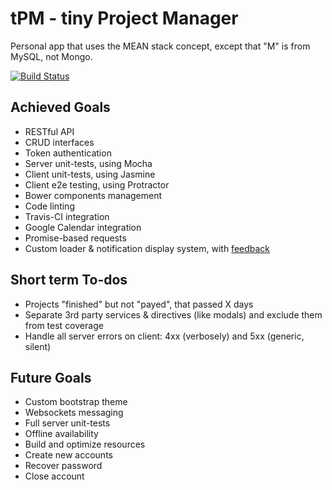 # tPM - tiny Project Manager

Personal app that uses the MEAN stack concept, except that "M" is from MySQL, not Mongo.

[![Build Status](https://travis-ci.org/andreipfeiffer/tpm.svg?branch=master)](https://travis-ci.org/andreipfeiffer/tpm)

## Achieved Goals

* RESTful API
* CRUD interfaces
* Token authentication
* Server unit-tests, using Mocha
* Client unit-tests, using Jasmine
* Client e2e testing, using Protractor
* Bower components management
* Code linting
* Travis-CI integration
* Google Calendar integration
* Promise-based requests
* Custom loader & notification display system, with [feedback](https://github.com/andreipfeiffer/feedback)

## Short term To-dos

* Projects "finished" but not "payed", that passed X days
* Separate 3rd party services & directives (like modals) and exclude them from test coverage
* Handle all server errors on client: 4xx (verbosely) and 5xx (generic, silent)

## Future Goals

* Custom bootstrap theme
* Websockets messaging
* Full server unit-tests
* Offline availability
* Build and optimize resources
* Create new accounts
* Recover password
* Close account

